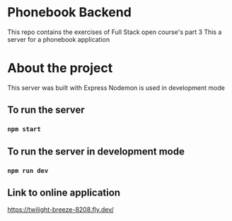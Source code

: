 # Phonebook Backend

This repo contains the exercises of Full Stack open course's part 3
This a server for a phonebook application 

# About the project

This server was built with Express
Nodemon is used in development mode

## To run the server

### `npm start`

## To run the server in development mode

### `npm run dev`

## Link to online application
https://twilight-breeze-8208.fly.dev/